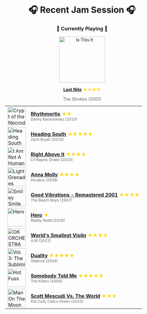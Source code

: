 <div align='center'>

# 🎧 Recent Jam Session 🎧

<h3>🎵 Currently Playing 🎵</h3>

<a href="https://open.spotify.com/track/3SUusuA9jH1v6PVwtYMbdv"><img src="https://i.scdn.co/image/ab67616d0000b27313f2466b83507515291acce4" width="150" height="150" alt="Is This It" /></a>

<b><a href="https://open.spotify.com/track/3SUusuA9jH1v6PVwtYMbdv">Last Nite</a></b><span style="color: gold;"> ★★★★</span>

<span style="color: #666;">The Strokes (2001)</span>

<table style='margin: 0 auto; max-width: 550px;'>
<tr>
<td width="60"><a href="https://open.spotify.com/track/4SaCDCYdgL6Nw7mdORj6jt"><img src="https://i.scdn.co/image/ab67616d0000b273735452bc4bcbb34782034840" width="60" height="60" alt="Crypt of the Necrodancer (Original Game Soundtrack)" /></a></td>
<td><b><a href="https://open.spotify.com/track/4SaCDCYdgL6Nw7mdORj6jt">Rhythmortis</a></b> <span style="color: gold;"> ★★</span><br><span style="font-size: 12px; color: #666;">Danny Baranowsky (2015)</span></td>
</tr>
<tr>
<td width="60"><a href="https://open.spotify.com/track/2Dct3GykKZ58hpWRFfe2Qd"><img src="https://i.scdn.co/image/ab67616d0000b273f9017bcd001d030d46850226" width="60" height="60" alt="Heading South" /></a></td>
<td><b><a href="https://open.spotify.com/track/2Dct3GykKZ58hpWRFfe2Qd">Heading South</a></b> <span style="color: gold;"> ★★★★★</span><br><span style="font-size: 12px; color: #666;">Zach Bryan (2019)</span></td>
</tr>
<tr>
<td width="60"><a href="https://open.spotify.com/track/1kMuU3TNQvHbqvXCWBodmP"><img src="https://i.scdn.co/image/ab67616d0000b273229411bccce65156241b6190" width="60" height="60" alt="I Am Not A Human Being" /></a></td>
<td><b><a href="https://open.spotify.com/track/1kMuU3TNQvHbqvXCWBodmP">Right Above It</a></b> <span style="color: gold;"> ★★★★</span><br><span style="font-size: 12px; color: #666;">Lil Wayne, Drake (2010)</span></td>
</tr>
<tr>
<td width="60"><a href="https://open.spotify.com/track/0uLhNT7UIH3nZCCDZd3OBl"><img src="https://i.scdn.co/image/ab67616d0000b27358f4ef37dc0cdb68f858808d" width="60" height="60" alt="Light Grenades" /></a></td>
<td><b><a href="https://open.spotify.com/track/0uLhNT7UIH3nZCCDZd3OBl">Anna Molly</a></b> <span style="color: gold;"> ★★★★</span><br><span style="font-size: 12px; color: #666;">Incubus (2006)</span></td>
</tr>
<tr>
<td width="60"><a href="https://open.spotify.com/track/5t9KYe0Fhd5cW6UYT4qP8f"><img src="https://i.scdn.co/image/ab67616d0000b273fb9dac3244b8486758058a81" width="60" height="60" alt="Smiley Smile (Remastered)" /></a></td>
<td><b><a href="https://open.spotify.com/track/5t9KYe0Fhd5cW6UYT4qP8f">Good Vibrations - Remastered 2001</a></b> <span style="color: gold;"> ★★★★</span><br><span style="font-size: 12px; color: #666;">The Beach Boys (1967)</span></td>
</tr>
<tr>
<td width="60"><a href="https://open.spotify.com/track/3WfsYdrkFnr8LFJiw7iuzJ"><img src="https://i.scdn.co/image/ab67616d0000b27308ec828eb5cadd6bddc78510" width="60" height="60" alt="Hero" /></a></td>
<td><b><a href="https://open.spotify.com/track/3WfsYdrkFnr8LFJiw7iuzJ">Hero</a></b> <span style="color: gold;"> ★</span><br><span style="font-size: 12px; color: #666;">Reddy Redd (2018)</span></td>
</tr>
<tr>
<td width="60"><a href="https://open.spotify.com/track/2GujK1FWxxOZ118PaWNgbZ"><img src="https://i.scdn.co/image/ab67616d0000b2730b2dd5b222295ed11c07954c" width="60" height="60" alt="OK ORCHESTRA" /></a></td>
<td><b><a href="https://open.spotify.com/track/2GujK1FWxxOZ118PaWNgbZ">World's Smallest Violin</a></b> <span style="color: gold;"> ★★★★</span><br><span style="font-size: 12px; color: #666;">AJR (2021)</span></td>
</tr>
<tr>
<td width="60"><a href="https://open.spotify.com/track/61mWefnWQOLf90gepjOCb3"><img src="https://i.scdn.co/image/ab67616d0000b2736b3463e7160d333ada4b175a" width="60" height="60" alt="Vol. 3: The Subliminal Verses" /></a></td>
<td><b><a href="https://open.spotify.com/track/61mWefnWQOLf90gepjOCb3">Duality</a></b> <span style="color: gold;"> ★★★★★</span><br><span style="font-size: 12px; color: #666;">Slipknot (2004)</span></td>
</tr>
<tr>
<td width="60"><a href="https://open.spotify.com/track/6PwjJ58I4t7Mae9xfZ9l9v"><img src="https://i.scdn.co/image/ab67616d0000b273ccdddd46119a4ff53eaf1f5d" width="60" height="60" alt="Hot Fuss" /></a></td>
<td><b><a href="https://open.spotify.com/track/6PwjJ58I4t7Mae9xfZ9l9v">Somebody Told Me</a></b> <span style="color: gold;"> ★★★★★</span><br><span style="font-size: 12px; color: #666;">The Killers (2004)</span></td>
</tr>
<tr>
<td width="60"><a href="https://open.spotify.com/track/5QemHQxj7PRkrw8lJl2W7C"><img src="https://i.scdn.co/image/ab67616d0000b27359e842b6a3566a141f27f815" width="60" height="60" alt="Man On The Moon II: The Legend Of Mr. Rager" /></a></td>
<td><b><a href="https://open.spotify.com/track/5QemHQxj7PRkrw8lJl2W7C">Scott Mescudi Vs. The World</a></b> <span style="color: gold;"> ★★★</span><br><span style="font-size: 12px; color: #666;">Kid Cudi, CeeLo Green (2010)</span></td>
</tr>
</table>
</div>

